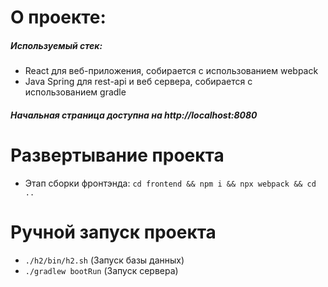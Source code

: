 # О проекте:
##### Используемый стек:
- React для веб-приложения, собирается с использованием webpack
- Java Spring для rest-api и веб сервера, собирается с использованием gradle

##### Начальная страница доступна на http://localhost:8080

# Развертывание проекта
- Этап сборки фронтэнда: ```cd frontend && npm i && npx webpack && cd ..```

# Ручной запуск проекта
- ```./h2/bin/h2.sh``` (Запуск базы данных)
- ```./gradlew bootRun``` (Запуск сервера)
